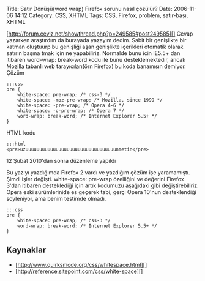 Title: Satır Dönüşü(word wrap) Firefox sorunu nasıl çözülür?
Date: 2006-11-06 14:12
Category: CSS, XHTML
Tags: CSS, Firefox, problem, satır-başı, XHTML

[http://forum.ceviz.net/showthread.php?p=249585#post249585][] Cevap
yazarken araştırdım da burayada yazayım dedim. Sabit bir genişlikte bir
katman oluştuurp bu genişliği aşan genişlikte içerikleri otomatik olarak
satırın başına tmak için ne yapabiliriz. Normalde bunu için IE5.5+ dan
itibaren word-wrap: break-word kodu ile bunu desteklemektedir, ancak
Mozilla tabanlı web tarayıcıları(örn Firefox) bu koda banamısın demiyor.
Çözüm 	


	:::css
	pre { 
		white-space: pre-wrap; /* css-3 */ 
		white-space: -moz-pre-wrap; /* Mozilla, since 1999 */ 
		white-space: -pre-wrap; /* Opera 4-6 */ 
		white-space: -o-pre-wrap; /* Opera 7 */
		word-wrap: break-word; /* Internet Explorer 5.5+ */ 
	} 
	
HTML kodu

	:::html
	<pre>uzuuuuuuuuuuuuuuuuuuuuuuuuuuuuuuuuunmetin</pre> 

12 Şubat 2010'dan sonra düzenleme yapıldı

Bu yazıyı yazdığımda Firefox 2 vardı ve yazdığım çözüm işe yaramamıştı.
Şimdi işler değişti. white-space: pre-wrap özelliğini ve değerini
Firefox 3'dan itibaren desteklediği için artık kodumuzu aşağıdaki gibi
değiştirebiliriz. Opera eski sürümlerinide es geçerek tabi, gerçi Opera
10'nun desteklendiği söyleniyor, ama benim testimde olmadı.

	:::css
	pre { 
		white-space: pre-wrap; /* css-3 */
		word-wrap: break-word; /* Internet Explorer 5.5+ */ 
	} 

## Kaynaklar

-   [http://www.quirksmode.org/css/whitespace.html][]
-   [http://reference.sitepoint.com/css/white-space][]

  [http://forum.ceviz.net/showthread.php?p=249585#post249585]: http://forum.ceviz.net/showthread.php?p=249585#post249585
  [http://www.quirksmode.org/css/whitespace.html]: http://www.quirksmode.org/css/whitespace.html
  [http://reference.sitepoint.com/css/white-space]: http://reference.sitepoint.com/css/white-space
